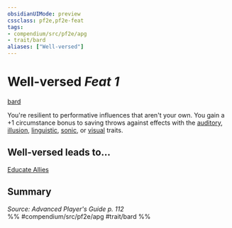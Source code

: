 ```yaml
---
obsidianUIMode: preview
cssclass: pf2e,pf2e-feat
tags:
- compendium/src/pf2e/apg
- trait/bard
aliases: ["Well-versed"]
---
```

# Well-versed  *Feat 1*  
[bard](rules/traits/bard.md "Bard Class Trait")  


You're resilient to performative influences that aren't your own. You gain a +1 circumstance bonus to saving throws against effects with the [auditory](rules/traits/auditory.md "Auditory Effect Trait"), [illusion](rules/traits/illusion.md "Illusion School Trait"), [linguistic](rules/traits/linguistic.md "Linguistic Effect Trait"), [sonic](rules/traits/sonic.md "Sonic Energy & Element Trait"), or [visual](rules/traits/visual.md "Visual Effect Trait") traits.

## Well-versed leads to...

[Educate Allies](compendium/feats/educate-allies-apg.md)

## Summary

*Source: Advanced Player's Guide p. 112*  
%% #compendium/src/pf2e/apg #trait/bard %%